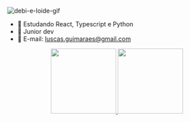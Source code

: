 ![debi-e-loide-gif](https://user-images.githubusercontent.com/83874799/149945272-bb4f3af3-0d9c-4776-b1ea-9c851d3c4fd8.gif)
  
- 📕 Estudando React, Typescript e Python
- 📗 Junior dev
- 📘 E-mail: luscas.guimaraes@gmail.com

<div align="center">
  <a href="https://github.com/zzziiro">
  <img height="150em" src="https://github-readme-stats.vercel.app/api?username=zzziiro&show_icons=true&theme=dracula&include_all_commits=true&count_private=true"/>
  <img height="150em" src="https://github-readme-stats.vercel.app/api/top-langs/?username=zzziiro&layout=compact&langs_count=7&theme=dracula"/> </div>

